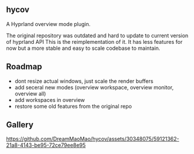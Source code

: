 ## hycov
A Hyprland overview mode plugin.

The original repository was outdated and hard to update to current version of hyprland API
This is the reimplementation of it.
It has less features for now but a more stable and easy to scale codebase to maintain.

## Roadmap
  - dont resize actual windows, just scale the render buffers
  - add seceral new modes (overview workspace, overview monitor, overview all)
  - add workspaces in overview
  - restore some old features from the original repo

## Gallery
https://github.com/DreamMaoMao/hycov/assets/30348075/59121362-21a8-4143-be95-72ce79ee8e95

